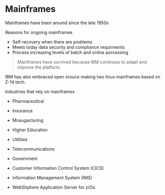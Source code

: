 # Mainframes

Mainframes have been around since the late 1950s 

Reasons for ongoing mainframes
* Self-recovery when there are problems
* Meets today data security and compliance requirments
* Process increasing levels of batch and online porcessing

> Mainframes have survived because IBM continues to adapt and improve the platform. 

IBM has also embraced open srouce making two linux mainframes based on Z-14 tech.

Industries that rely on mainframes

* Pharmaceutical 
* Insurance
* Mnaugacturing
* Higher Education 
* Utilities
* Telecommunications
* Government


* Customer Information Control System (CICS)
* Information Management System (IMS)
* WebShphere Application Server for z/Os